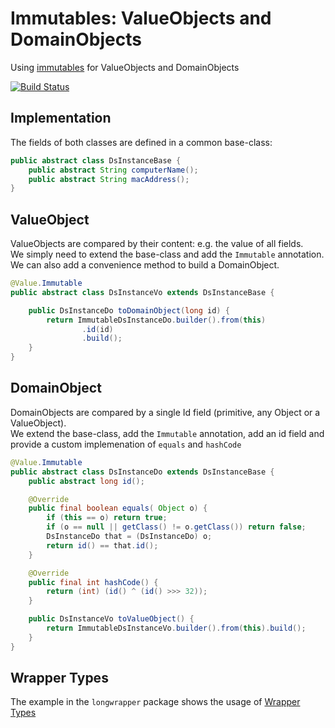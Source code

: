# Immutables: ValueObjects and DomainObjects 
Using [immutables](https://immutables.github.io/) for ValueObjects and DomainObjects

[![Build Status](https://travis-ci.org/tmtron/ex.immutables.id-test.svg?label=travis)](https://travis-ci.org/tmtron/ex.immutables.id-test/builds) 

## Implementation
The fields of both classes are defined in a common base-class:

```java
public abstract class DsInstanceBase {
    public abstract String computerName();
    public abstract String macAddress();
}
```

## ValueObject
ValueObjects are compared by their content: e.g. the value of all fields.  
We simply need to extend the base-class and add the `Immutable` annotation.  
We can also add a convenience method to build a DomainObject.

```java
@Value.Immutable
public abstract class DsInstanceVo extends DsInstanceBase {

    public DsInstanceDo toDomainObject(long id) {
        return ImmutableDsInstanceDo.builder().from(this)
                .id(id)
                .build();
    }
}
```

## DomainObject
DomainObjects are compared by a single Id field (primitive, any Object or a ValueObject).  
We extend the base-class, add the `Immutable` annotation, add an id field and provide a custom implemenation of `equals` and `hashCode`

```java
@Value.Immutable
public abstract class DsInstanceDo extends DsInstanceBase {
    public abstract long id();

    @Override
    public final boolean equals( Object o) {
        if (this == o) return true;
        if (o == null || getClass() != o.getClass()) return false;
        DsInstanceDo that = (DsInstanceDo) o;
        return id() == that.id();
    }

    @Override
    public final int hashCode() {
        return (int) (id() ^ (id() >>> 32));
    }

    public DsInstanceVo toValueObject() {
        return ImmutableDsInstanceVo.builder().from(this).build();
    }
}
```

## Wrapper Types
The example in the `longwrapper` package shows the usage of [Wrapper Types](https://immutables.github.io/immutable.html#wrapper-types)
